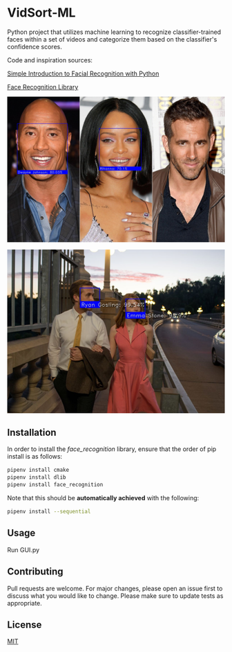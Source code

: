 # VidSort-ML

Python project that utilizes machine learning to recognize classifier-trained faces within a set of videos and categorize them based on the classifier's confidence scores.

Code and inspiration sources:

[Simple Introduction to Facial Recognition with Python](https://www.analyticsvidhya.com/blog/2018/08/a-simple-introduction-to-facial-recognition-with-python-codes/)

[Face Recognition Library](https://github.com/ageitgey/face_recognition/blob/master/README.md#installation)

![face_detection_picture](https://raw.githubusercontent.com/m-rubik/VidSort-ML/master/examples/images/1.jpg)

![face_detection_picture_2](https://raw.githubusercontent.com/m-rubik/VidSort-ML/master/examples/images/2.jpg)

## Installation

In order to install the *face_recognition* library, ensure that the order of pip install is as follows:
```bash
pipenv install cmake
pipenv install dlib
pipenv install face_recognition
```

Note that this should be **automatically achieved** with the following:
```bash
pipenv install --sequential
```

## Usage

Run GUI.py

## Contributing
Pull requests are welcome. For major changes, please open an issue first to discuss what you would like to change.
Please make sure to update tests as appropriate.

## License
[MIT](https://choosealicense.com/licenses/mit/)